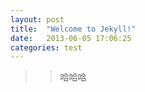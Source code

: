 ```yaml
---
layout: post
title:  "Welcome to Jekyll!"
date:   2013-06-05 17:06:25
categories: test
---
```


>> 哈哈哈
